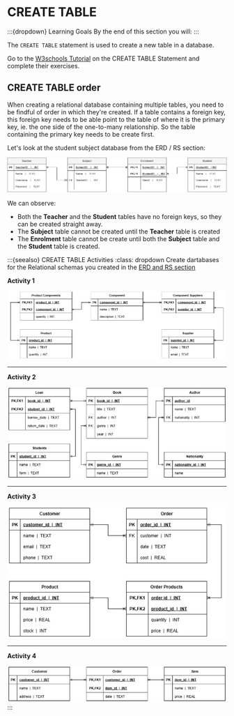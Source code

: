 # CREATE TABLE

:::{dropdown} Learning Goals
By the end of this section you will:
:::

The `CREATE TABLE` statement is used to create a new table in a database.

Go to the [W3schools Tutorial](https://www.w3schools.com/sql/sql_create_table.asp) on the CREATE TABLE Statement and complete their exercises.

## CREATE TABLE order

When creating a relational database containing multiple tables, you need to be findful of order in which they're created. If a table contains a foreign key, this foreign key needs to be able point to the table of where it is the primary key, ie. the one side of the one-to-many relationship. So the table containing the primary key needs to be create first.

Let's look at the student subject database from the ERD / RS section:

![ERD/RS](../06_documentation/assets/11/erd_step_6.png)

We can observe:

- Both the **Teacher** and the **Student** tables have no foreign keys, so they can be created straight away.
- The **Subject** table cannot be created until the **Teacher** table is created
- The **Enrolment** table cannot be create until both the **Subject** table and the **Student** table is created.

:::{seealso} CREATE TABLE Activities
:class: dropdown
Create dartabases for the Relational schemas you created in the [ERD and RS section](../06_documentation/11_erd_rs.md)

**Activity 1**

![activity 1](../06_documentation/assets/11/erd_activity_1.png)

---

**Activity 2**

![activity 2](../06_documentation/assets/11/erd_activity_2.png)

---

**Activity 3**

![activity 3](../06_documentation/assets/11/erd_activity_3.png)

---

**Activity 4**

![activity 4](../06_documentation/assets/11/erd_activity_4.png)
:::
